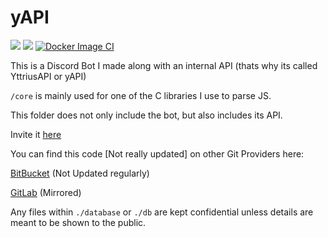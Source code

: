 # yAPI
![](https://img.shields.io/github/languages/code-size/exoad/yAPI) ![](https://img.shields.io/github/repo-size/exoad/yAPI) [![Docker Image CI](https://github.com/exoad/yAPI/actions/workflows/docker-image.yml/badge.svg)](https://github.com/exoad/yAPI/actions/workflows/docker-image.yml)

This is a Discord Bot I made along with an internal API (thats why its called YttriusAPI or yAPI)

`/core` is mainly used for one of the C libraries I use to parse JS.

This folder does not only include the bot, but also includes its API.

Invite it [here](https://discord.com/oauth2/authorize?client_id=871572127806017627&permissions=3154508918&scope=bot)

You can find this code [Not really updated] on other Git Providers here:

[BitBucket](https://bitbucket.org/exoad/yapi/src/master/) (Not Updated regularly)

[GitLab](https://gitlab.com/exoad/yAPI) (Mirrored)


Any files within `./database` or `./db` are kept confidential unless details are meant to be shown to the public. 

